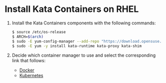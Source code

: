 # Install Kata Containers on RHEL

1. Install the Kata Containers components with the following commands:

   ```bash
   $ source /etc/os-release
   $ ARCH=$(arch)
   $ sudo -E yum-config-manager --add-repo "https://download.opensuse.org/repositories/home:/katacontainers:/releases:/${ARCH}:/master/RHEL_${VERSION_ID}/home:katacontainers:releases:${ARCH}:master.repo"
   $ sudo -E yum -y install kata-runtime kata-proxy kata-shim
   ```

2. Decide which container manager to use and select the corresponding link that follows:

   - [Docker](docker/rhel-docker-install.md)
   - [Kubernetes](https://github.com/kata-containers/documentation/blob/master/Developer-Guide.md#run-kata-containers-with-kubernetes)
